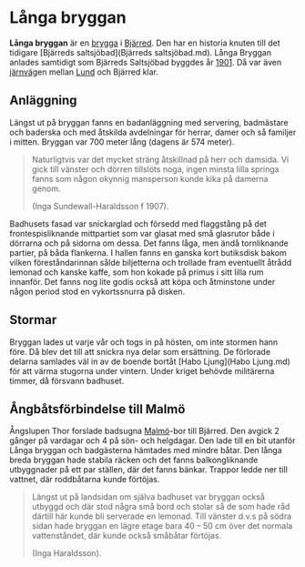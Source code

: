 # Långa bryggan

**Långa bryggan** är en [brygga](brygga.md) i [Bjärred](Bjärred.md). Den har en historia knuten till det tidigare [Bjärreds saltsjöbad](Bjärreds saltsjöbad.md). Långa Bryggan anlades samtidigt som Bjärreds Saltsjöbad byggdes år [1901](1901.md). Då var även [järnväg](järnväg.md)en mellan [Lund](Lund.md) och Bjärred klar.

## Anläggning

Längst ut på bryggan fanns en badanläggning med servering, badmästare och baderska och med åtskilda avdelningar för herrar, damer och så familjer i mitten. Bryggan var 700 meter lång (dagens är 574 meter).

> Naturligtvis var det mycket sträng åtskillnad på herr och damsida. Vi gick till vänster och dörren tillslöts noga, ingen minsta lilla springa fanns som någon okynnig mansperson kunde kika på damerna genom.
>
> (Inga Sundewall-Haraldsson f 1907).

Badhusets fasad var snickarglad och försedd med flaggstång på det frontespisliknande mittpartiet som var glasat med små glasrutor både i dörrarna och på sidorna om dessa. Det fanns låga, men ändå tornliknande partier, på båda flankerna. I hallen fanns en ganska kort butiksdisk bakom vilken föreståndarinnan sålde biljetterna och trollade fram eventuellt åtrådd lemonad och kanske kaffe, som hon kokade på primus i sitt lilla rum innanför. Det fanns nog lite godis också att köpa och åtminstone under någon period stod en vykortssnurra på disken.

## Stormar

Bryggan lades ut varje vår och togs in på hösten, om inte stormen hann före. Då blev det till att snickra nya delar som ersättning. De förlorade delarna samlades väl in av de boende bortåt [Habo Ljung](Habo Ljung.md) för att värma stugorna under vintern. Under kriget behövde militärerna timmer, då försvann badhuset.

## Ångbåtsförbindelse till Malmö

Ångslupen Thor forslade badsugna [Malmö](Malmö.md)-bor till Bjärred. Den avgick 2 gånger på vardagar och 4 på sön- och helgdagar. Den lade till en bit utanför Långa bryggan och badgästerna hämtades med mindre båtar. Den långa breda bryggan hade stabila räcken och det fanns balkongliknande utbyggnader på ett par ställen, där det fanns bänkar. Trappor ledde ner till vattnet, där roddbåtarna kunde förtöjas.

> Längst ut på landsidan om själva badhuset var bryggan också utbyggd och där stod några små bord och stolar så de som hade råd därtill här kunde bli serverade en lemonad. Till vänster d.v.s på södra sidan hade bryggan en lägre etage bara 40 – 50 cm över det normala vattenståndet, där kunde också småbåtar förtöjas.
>
> (Inga Haraldsson).
